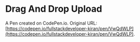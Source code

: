 # Drag And Drop Upload

A Pen created on CodePen.io. Original URL: [https://codepen.io/fullstackdeveloper-kiran/pen/VwQdWLP](https://codepen.io/fullstackdeveloper-kiran/pen/VwQdWLP).

